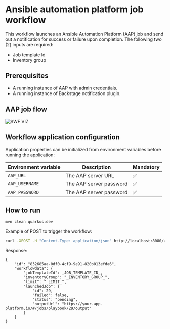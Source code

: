 # Ansible automation platform job workflow
This workflow launches an Ansible Automation Platform (AAP) job and send out a notification for success or failure upon completion.
The following two (2) inputs are required:
- Job template Id
- Inventory group

## Prerequisites
* A running instance of AAP with admin credentials. 
* A running instance of Backstage notification plugin.

## AAP job flow
![SWF VIZ](https://github.com/parodos-dev/serverless-workflow-examples/blob/main/aap-job/aap-job.svg)

## Workflow application configuration
Application properties can be initialized from environment variables before running the application:

| Environment variable  | Description | Mandatory |
|-----------------------|-------------|-----------|
| `AAP_URL`       | The AAP server URL | ✅ |
| `AAP_USERNAME`      | The AAP server password | ✅ |
| `AAP_PASSWORD`      | The AAP server password | ✅ |

## How to run

```bash
mvn clean quarkus:dev
```

Example of POST to trigger the workflow:
```bash
curl -XPOST -H "Content-Type: application/json" http://localhost:8080/aap-job -d '{"jobTemplateId": _JOB_TEMPLATE_ID_, "inventoryGroup": "_INVENTORY_GROUP_", "limit": "_LIMIT_"}'
```

Response:
```
{
    "id": "832685aa-0df0-4cf9-9e91-820b013efda6",
    "workflowdata": {
        "jobTemplateId": _JOB_TEMPLATE_ID_,
        "inventoryGroup": "_INVENTORY_GROUP_",
        "limit": "_LIMIT_",
        "launchedJob": {
            "id": 29,
            "failed": false,
            "status": "pending",
            "outputUrl": "https://your-app-platform.io/#/jobs/playbook/29/output"
        }
    }
}
```

